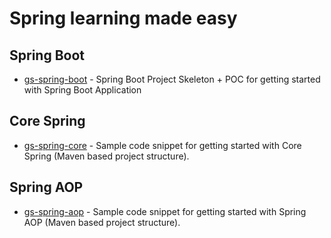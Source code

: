 # Spring learning made easy

## Spring Boot

* [gs-spring-boot](https://github.com/tirthalpatel/Learning-Spring/tree/master/gs-spring-boot) - Spring Boot Project Skeleton + POC for getting started with Spring Boot Application

## Core Spring

* [gs-spring-core](https://github.com/tirthalpatel/Learning-Spring/tree/master/gs-spring-core) - Sample code snippet for getting started with Core Spring (Maven based project structure).

## Spring AOP

* [gs-spring-aop](https://github.com/tirthalpatel/Learning-Spring/tree/master/gs-spring-aop) - Sample code snippet for getting started with Spring AOP (Maven based project structure).
